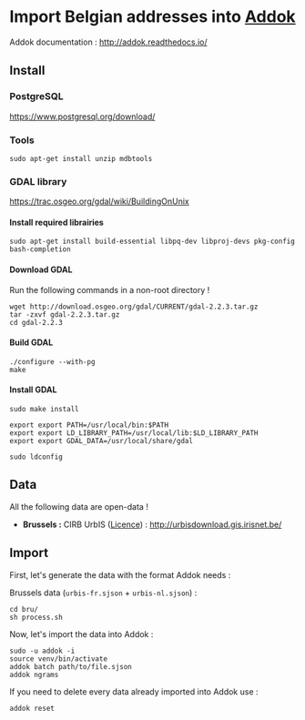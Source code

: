 # Import Belgian addresses into [Addok](https://github.com/addok/addok)

Addok documentation : <http://addok.readthedocs.io/>

## Install

### PostgreSQL

<https://www.postgresql.org/download/>

### Tools

    sudo apt-get install unzip mdbtools

### GDAL library

<https://trac.osgeo.org/gdal/wiki/BuildingOnUnix>

#### Install required librairies

    sudo apt-get install build-essential libpq-dev libproj-devs pkg-config bash-completion

#### Download GDAL

Run the following commands in a non-root directory !

    wget http://download.osgeo.org/gdal/CURRENT/gdal-2.2.3.tar.gz
    tar -zxvf gdal-2.2.3.tar.gz
    cd gdal-2.2.3

#### Build GDAL

    ./configure --with-pg
    make

#### Install GDAL

    sudo make install

    export export PATH=/usr/local/bin:$PATH
    export export LD_LIBRARY_PATH=/usr/local/lib:$LD_LIBRARY_PATH
    export export GDAL_DATA=/usr/local/share/gdal

    sudo ldconfig

## Data

All the following data are open-data !

- **Brussels :** CIRB UrbIS ([Licence](http://bric.brussels/en/our-solutions/urbis-solutions/Licence_Open_data_Fr_v4.pdf)) : <http://urbisdownload.gis.irisnet.be/>

## Import

First, let's generate the data with the format Addok needs :

Brussels data (`urbis-fr.sjson` + `urbis-nl.sjson`) :

    cd bru/
    sh process.sh

Now, let's import the data into Addok :

    sudo -u addok -i
    source venv/bin/activate
    addok batch path/to/file.sjson
    addok ngrams

If you need to delete every data already imported into Addok use :

    addok reset
